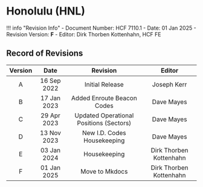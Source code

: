 # Honolulu (HNL)

!!! info "Revision Info"
    - Document Number: HCF 7110.1
    - Date: 01 Jan 2025
    - Revision Version: **F**
    - Editor: Dirk Thorben Kottenhahn, HCF FE

## Record of Revisions

| Version | Date | Revision | Editor |
|:---:|:---:|:---:|:---:|
| A | 16 Sep 2022 | Initial Release | Joseph Kerr |
| B | 17 Jan 2023 | Added Enroute Beacon Codes | Dave Mayes |
| C | 29 Apr 2023 | Updated Operational Positions (Sectors) | Dave Mayes |
| D | 13 Nov 2023 | New I.D. Codes Housekeeping | Dave Mayes |
| E | 03 Jan 2024 | Housekeeping | Dirk Thorben Kottenhahn |
| F | 01 Jan 2025 | Move to Mkdocs | Dirk Thorben Kottenhahn |
